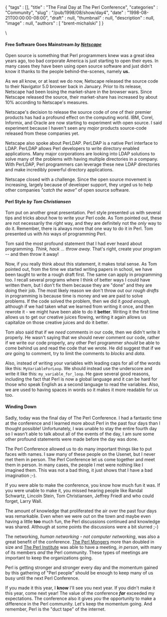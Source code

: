 {
   "tags" : [],
   "title" : "The Final Day at The Perl Conference",
   "categories" : "Community",
   "slug" : "/pub/1998/08/show/day4",
   "date" : "1998-08-21T00:00:00-08:00",
   "draft" : null,
   "thumbnail" : null,
   "description" : null,
   "image" : null,
   "authors" : [
      "brent-michalski"
   ]
}



\

#### Free Software Goes Mainstream *by [Netscape](http://www.netscape.com)*

Open source is something that Perl programmers knew was a great idea
years ago, too bad corporate America is just starting to open their
eyes. In many cases they have been using open source software and just
didn't know it thanks to the people behind-the-scenes, namely **us.**

As we all know, or at least we do now, Netscape released the source code
to their Navigator 5.0 browser back in January. Prior to its release,
Netscape had been losing the market-share in the browser wars. Since
Netscape released the source, their market-share has increased by about
10% according to Netscape's measures.

Netscape's decision to release the source code of one of their premier
products has had a profound effect on the computing world. IBM, Corel,
Informix, and Oracle are now starting to experiment with open source. I
said experiment because I haven't seen any *major* products source-code
released from these companies yet.

Netscape also spoke about PerLDAP. PerLDAP is a native Perl interface to
LDAP. PerLDAP allows Perl developers to write directory enabled
applications. Many major corporations are looking into LDAP solutions to
solve many of the problems with having multiple directories in a
company. With PerLDAP, Perl programmers can leverage these new LDAP
directories and make incredibly powerful directory applications.

Netscape closed with a challenge. Since the open source movement is
increasing, largely because of developer support, they urged us to help
other companies *"catch the wave"* of open source software.

#### Perl Style *by Tom Christiansen*

Tom put on another great presentation. Perl style presented us with
several tips and tricks about how to write your Perl code. As Tom
pointed out, these are not necessarily the *right* way, and they are
definitely not the *only* way to do it. Remember, there is always more
that one way to do it in Perl. Tom presented us with *his* ways of
programming Perl.

Tom said the most profound statement that I had ever heard about
programming. *Think, hack ... throw away.* That's right, create your
program -- and then throw it away!

Now, if you really think about this statement, it makes total sense. As
Tom pointed out, from the time we started writing papers in school, we
have been taught to write a rough draft first. The same can apply in
programming too. I recall several programs where I think of better ways
I could have written them, but I don't fix them because they are "done"
and they are doing their job. The most likely reason we don't throw out
our *rough drafts* in programming is because time is money and we are
paid to solve problems. If the code solved the problem, then we did it
*good enough,* although if we had taken what we learned from writing it
once, and then rewrote it - we might have been able to do it **better**.
Writing it the first time allows us to get our creative juices flowing,
writing it again allows us capitalize on those creative juices and do it
better.

Tom also said that if we *need* comments in our code, then we didn't
write it properly. He wasn't saying that we should never comment our
code, rather if we write our code properly, any other Perl programmer
*should* be able to come behind us and read the code that we wrote. He
did suggest that if we *are* going to comment, try to limit the comments
to *blocks* and *data.*

Also, instead of writing your variables with leading caps for all of the
words like this: `MyVariableForLoop`. We should instead use the
underscore and write it like this: `my_variable_for_loop`. He gave
several good reasons, including the fact that Perl is now a global
language and it can be hard for those who speak English as a second
language to read the variables. Also, we are used to having spaces in
words so it makes it more readable for us too.

#### Winding Down

Sadly, today was the final day of The Perl Conference. I had a fantastic
time at the conference and I learned more about Perl in the past four
days than I thought possible! Unfortunately, I was unable to stay the
entire fourth day so I wasn't able to talk about all of the events of
the day, I am sure some other profound statements were made before the
day was done.

The Perl Conference allowed us to do many important things like to put
faces with names. I saw many of these people on the Usenet, but I never
met them in person. The Perl Conference let us come together and meet
them in person. In many cases, the people I met were nothing like I
imagined them. This was not a bad thing, it just shows that I have a bad
imagination ;-).

If you were able to make the conference, you know how much fun it was.
If you were unable to make it, you missed hearing people like Randal
Schwartz, Lincoln Stein, Tom Christiansen, Jeffrey Friedl and who could
forget, Larry Wall.

The amount of knowledge that proliferated the air over the past four
days was remarkable. Even when we were out on the town and maybe even
having a little **too** much fun, the Perl discussions continued and
knowledge was shared. Although at some points the discussions were a bit
slurred ;-)

The networking, *human networking - not computer networking*, was also a
great benefit of the conference. [The Perl Mongers](http://www.pm.org)
more than doubled in size and [The Perl Institute](http://www.perl.org)
was able to have a meeting, *in person,* with many of its members *and*
the Perl community. These types of meetings are important to keep the
organizations going.

Perl is getting stronger and stronger every day and the momentum gained
by this gathering of "Perl people" should be enough to keep many of us
busy until the next Perl Conference.

If you made it this year, I **know** I'll see you next year. If you
didn't make it this year, come next year! The value of the conference
***far*** exceeded my expectations. The conference also it gives *you*
the opportunity to make a difference in the Perl community. Let's keep
the momentum going. And remember, Perl is the "duct tape" of the
internet.
